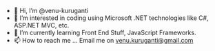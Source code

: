 - 👋 Hi, I’m @venu-kuruganti
- 👀 I’m interested in coding using Microsoft .NET technologies like C#, ASP.NET MVC, etc.
- 🌱 I’m currently learning Front End Stuff, JavaScript Frameworks.
- 📫 How to reach me ... Email me on venu.kuruganti@gmail.com

<!---
venu-kuruganti/venu-kuruganti is a ✨ special ✨ repository because its `README.md` (this file) appears on your GitHub profile.
You can click the Preview link to take a look at your changes.
--->
